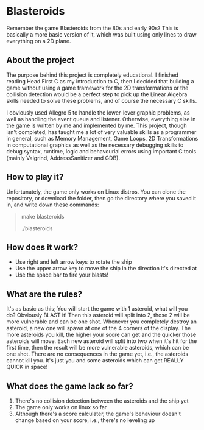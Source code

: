 # Blasteroids
Remember the game Blasteroids from the 80s and early 90s?
This is basically a more basic version of it, which was built using only lines to draw everything on a 2D plane.

## About the project
The purpose behind this project is completely educational. I finished reading Head First C as my introduction to C,
then I decided that building a game without using a game framework for the 2D transformations or the collision detection
would be a perfect step to pick up the Linear Algebra skills needed to solve these problems, and of course the necessary C skills.

I obviously used Allegro 5 to handle the lower-lever graphic problems, as well as handling the event queue and listener.
Otherwise, everything else in the game is written by me and implemented by me. This project, though isn't completed,
has taught me a lot of very valuable skills as a programmer in general,
such as Memory Management, Game Loops, 2D Transformations in computational graphics as well as
the necessary debugging skills to debug syntax, runtime, logic and behavourial errors using important C tools (mainly Valgrind, AddressSanitizer and GDB).

## How to play it?
Unfortunately, the game only works on Linux distros. You can clone the repository, or download the folder, then go the directory where you saved it in,
and write down these commands:

> make blasteroids
>
> ./blasteroids

## How does it work?
* Use right and left arrow keys to rotate the ship
* Use the upper arrow key to move the ship in the direction it's directed at
* Use the space bar to fire your blasts!

## What are the rules?
It's as basic as this; You will start the game with 1 asteroid, what will you do? Obviously BLAST it! Then this asteroid will split into 2,
those 2 will be more vulnerable and can be one shot. Whenever you completely destroy an asteroid, a new one will spawn at one of the 4 corners of the display.
The more asteroids you kill, the higher your score can get and the quicker those asteroids will move. Each new asteroid will split into two
when it's hit for the first time, then the result will be more vulnerable asteroids, which can be one shot. There are no consequences in the game yet, i.e.,
the asteroids cannot kill you. It's just you and some asteroids which can get REALLY QUICK in space!

## What does the game lack so far?
1. There's no collision detection between the asteroids and the ship yet
2. The game only works on linux so far
3. Although there's a score calculater, the game's behaviour doesn't change based on your score, i.e., there's no leveling up